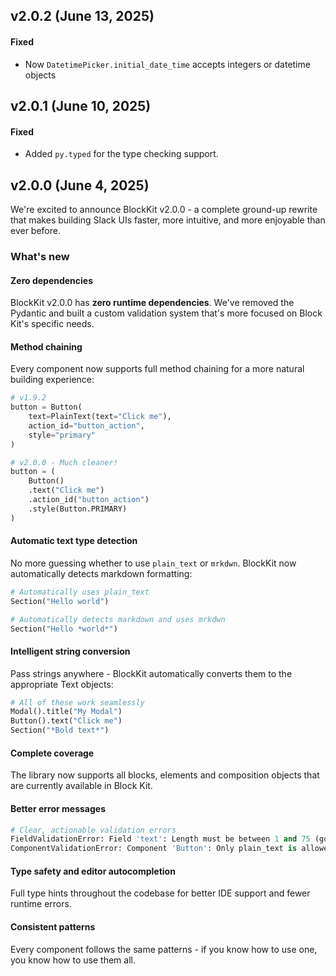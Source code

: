 ## v2.0.2 (June 13, 2025)

#### Fixed

- Now `DatetimePicker.initial_date_time` accepts integers or datetime objects

## v2.0.1 (June 10, 2025)

#### Fixed

- Added `py.typed` for the type checking support.

## v2.0.0 (June 4, 2025)

We're excited to announce BlockKit v2.0.0 - a complete ground-up rewrite that
makes building Slack UIs faster, more intuitive, and more enjoyable than ever
before.

### What's new

#### Zero dependencies

BlockKit v2.0.0 has **zero runtime dependencies**. We've removed the Pydantic
and built a custom validation system that's more focused on Block Kit's specific
needs.

#### Method chaining

Every component now supports full method chaining for a more natural building
experience:

```python
# v1.9.2
button = Button(
    text=PlainText(text="Click me"),
    action_id="button_action",
    style="primary"
)

# v2.0.0 - Much cleaner!
button = (
    Button()
    .text("Click me")
    .action_id("button_action")
    .style(Button.PRIMARY)
)
```

#### Automatic text type detection

No more guessing whether to use `plain_text` or `mrkdwn`. BlockKit now
automatically detects markdown formatting:

```python
# Automatically uses plain_text
Section("Hello world")

# Automatically detects markdown and uses mrkdwn
Section("Hello *world*")
```

#### Intelligent string conversion

Pass strings anywhere - BlockKit automatically converts them to the appropriate
Text objects:

```python
# All of these work seamlessly
Modal().title("My Modal")
Button().text("Click me")
Section("*Bold text*")
```

#### Complete coverage

The library now supports all blocks, elements and composition objects that are
currently available in Block Kit.

#### Better error messages

```python
# Clear, actionable validation errors
FieldValidationError: Field 'text': Length must be between 1 and 75 (got 82)
ComponentValidationError: Component 'Button': Only plain_text is allowed
```

#### Type safety and editor autocompletion

Full type hints throughout the codebase for better IDE support and fewer runtime
errors.

#### Consistent patterns

Every component follows the same patterns - if you know how to use one, you know
how to use them all.
